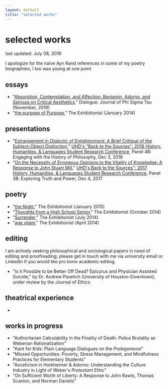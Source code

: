 ```yaml
---
layout: default
title: "selected works"
---
```


# selected works

last updated: July 08, 2019

<div class="text">I apologize for the naïve Ayn Rand references in some of my poetry biographies; I too was young at one point.</div>


## essays

* "[Absorption, Contemplation, and Affection: Benjamin, Adorno, and Spinoza on Critical Aesthetics](assets/pdfs/2019-11-benjamin-adorno-spinoza.pdf)," Dialogue: Journal of Phi Sigma Tau (November, 2019)
* "[the purpose of Purpose](https://thexzbt.files.wordpress.com/2013/02/2014-1.pdf)," The Exhibitionist (January 2014)


## presentations

* "[Estrangement in *Dialectic of Enlightenment*: A Brief Critique of the Subject-Object Distinction](assets/pdfs/2018-12-03-estrangement.pdf)," [UHD's "Back to the Sources": 2018 History, Humanities, & Languages Student Research Conference](https://www.uhd.edu/academics/humanities/about/departments/hhl/Documents/2018-HHL-Student-Resaerch-Conference-PROGRAM.pdf), Panel 4B: Engaging with the History of Philosophy, Dec 3, 2018
* "[On the Necessity of Erroneous Opinions to the Vitality of Knowledge: A Response to John Stuart Mill](assets/pdfs/2017-12-04-erroneous-opinions.pdf)," [UHD's Back to the Sources": 2017 History, Humanities, & Languages Student Research Conference](assets/pdfs/2017-12-04-conference-program.pdf), Panel 3B: Exploring Truth and Power, Dec 4, 2017


## poetry

* "[the Night](https://thexzbt.files.wordpress.com/2013/02/2015-1.pdf)," The Exhibitionist (January 2015)
* "[Thoughts from a High School Senior](https://thexzbt.files.wordpress.com/2014/10/2014-4.pdf)," The Exhibitionist (October 2014)
* "[Surrender](https://thexzbt.files.wordpress.com/2014/10/2014-3.pdf)," The Exhibitionist (July 2014)
* "[age vitam](https://thexzbt.files.wordpress.com/2013/02/2014-2.pdf)," The Exhibitionist (April 2014)


## editing

<div class="text">I am actively seeking philosophical and sociological papers in need of editing and proofreading; please get in touch with me via university email or LinkedIn if you would like pro bono academic editing.</div>

* "Is it Possible to be Better Off Dead? Epicurus and Physician Assisted Suicide," by Dr. Andrew Pavelich (University of Houston-Downtown), under review by the Journal of Ethics


## theatrical experience

*


## works in progress

* "Authoritarian Calculability in the Finality of Death: Police Brutality as Weberian Rationalization"
* "Kant for Kids: Plain Language Dialogues on the *Prolegomena*"
* "Missed Opportunities: Poverty, Stress Management, and Mindfulness Practices for Elementary Students"
* "Asceticism in Horkheimer & Adorno: Understanding the Culture Industry in Light of Weber's *Protestant Ethic*"
* "On Sufficient Worth of Liberty: A Response to John Rawls, Thomas Scanlon, and Norman Daniels"
